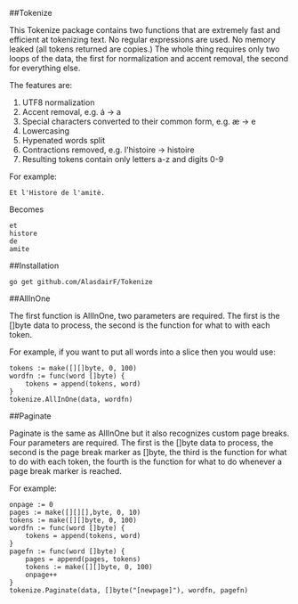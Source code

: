 ##Tokenize

This Tokenize package contains two functions that are extremely fast and efficient at tokenizing text. No regular expressions are used. No memory leaked (all tokens returned are copies.) The whole thing requires only two loops of the data, the first for normalization and accent removal, the second for everything else.

The features are:

 1. UTF8 normalization
 2. Accent removal, e.g. á -> a
 3. Special characters converted to their common form, e.g. æ -> e
 4. Lowercasing
 5. Hypenated words split
 6. Contractions removed, e.g. l'histoire -> histoire
 7. Resulting tokens contain only letters a-z and digits 0-9

For example:

    Et l'Histore de l'amitè.
	
Becomes

    et
    histore
    de
    amite

##Installation

    go get github.com/AlasdairF/Tokenize

##AllInOne

The first function is AllInOne, two parameters are required. The first is the []byte data to process, the second is the function for what to with each token.

For example, if you want to put all words into a slice then you would use:

    tokens := make([][]byte, 0, 100)
    wordfn := func(word []byte) {
    	tokens = append(tokens, word)
    }
    tokenize.AllInOne(data, wordfn)

##Paginate

Paginate is the same as AllInOne but it also recognizes custom page breaks. Four parameters are required. The first is the []byte data to process, the second is the page break marker as []byte, the third is the function for what to do with each token, the fourth is the function for what to do whenever a page break marker is reached.

For example:

    onpage := 0
    pages := make([][][],byte, 0, 10)
	tokens := make([][]byte, 0, 100)
	wordfn := func(word []byte) {
    	tokens = append(tokens, word)
    }
	pagefn := func(word []byte) {
		pages = append(pages, tokens)
    	tokens := make([][]byte, 0, 100)
		onpage++
    }
    tokenize.Paginate(data, []byte("[newpage]"), wordfn, pagefn)
